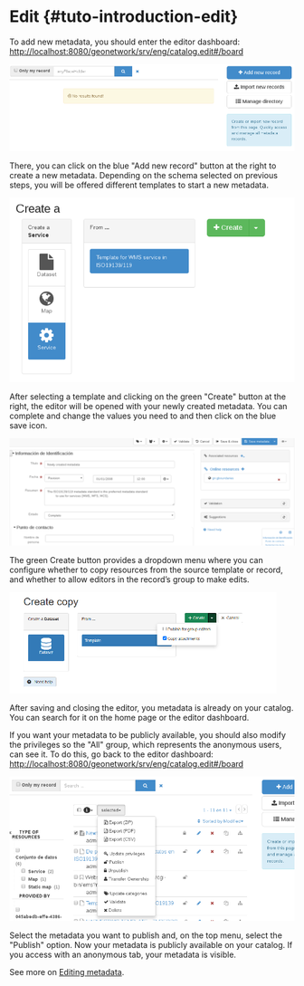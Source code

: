 # Edit {#tuto-introduction-edit}

To add new metadata, you should enter the editor dashboard: <http://localhost:8080/geonetwork/srv/eng/catalog.edit#/board>

![image](img/editorDashboard.png)

There, you can click on the blue "Add new record" button at the right to create a new metadata. Depending on the schema selected on previous steps, you will be offered different templates to start a new metadata.

![image](img/addNewRecord.png)

After selecting a template and clicking on the green "Create" button at the right, the editor will be opened with your newly created metadata. You can complete and change the values you need to and then click on the blue save icon.

![image](img/editor.png)

The green Create button provides a dropdown menu where you can configure whether to copy resources from the source template or record, and whether to allow editors in the record’s group to make edits.

![img.png](img/createOptions.png)

After saving and closing the editor, you metadata is already on your catalog. You can search for it on the home page or the editor dashboard.

If you want your metadata to be publicly available, you should also modify the privileges so the "All" group, which represents the anonymous users, can see it. To do this, go back to the editor dashboard: <http://localhost:8080/geonetwork/srv/eng/catalog.edit#/board>

![image](img/editorDashboard2.png)

Select the metadata you want to publish and, on the top menu, select the "Publish" option. Now your metadata is publicly available on your catalog. If you access with an anonymous tab, your metadata is visible.

See more on [Editing metadata](../../../user-guide/describing-information/editing-metadata.md).
